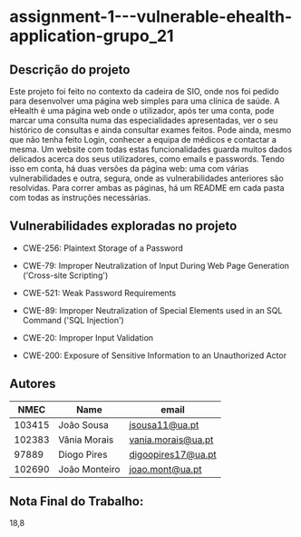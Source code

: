 # assignment-1---vulnerable-ehealth-application-grupo_21

## Descrição do projeto

Este projeto foi feito no contexto da cadeira de SIO, onde nos foi pedido para desenvolver uma página web simples para uma clínica de saúde. 
A eHealth é uma página web onde o utilizador, após ter uma conta, pode marcar uma consulta numa das especialidades apresentadas, ver o seu histórico de consultas e ainda consultar exames feitos. Pode ainda, mesmo que não tenha feito Login, conhecer a equipa de médicos e contactar a mesma.
Um website com todas estas funcionalidades guarda muitos dados delicados acerca dos seus utilizadores, como emails e  passwords.
Tendo isso em conta, há duas versões da página web: uma com várias vulnerabilidades e outra, segura, onde as vulnerabilidades anteriores são resolvidas. Para correr ambas as páginas, há um README em cada pasta com todas as instruções necessárias.

## Vulnerabilidades exploradas no projeto

- CWE-256: Plaintext Storage of a Password

- CWE-79: Improper Neutralization of Input During Web Page Generation ('Cross-site Scripting')

- CWE-521: Weak Password Requirements

- CWE-89: Improper Neutralization of Special Elements used in an SQL Command ('SQL Injection')

- CWE-20: Improper Input Validation

- CWE-200: Exposure of Sensitive Information to an Unauthorized Actor


## Autores

|NMEC 	|Name 	       |email                 |
|-------|--------------|----------------------|
|103415 |João Sousa 	 |jsousa11@ua.pt        |
|102383 |Vânia Morais  |vania.morais@ua.pt    |
| 97889	|Diogo Pires 	 | digoopires17@ua.pt   |
|102690 |João Monteiro |joao.mont@ua.pt       |


## Nota Final do Trabalho: 
18,8
